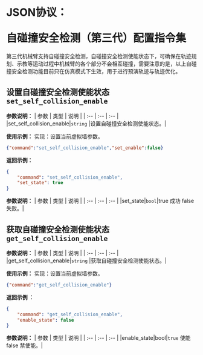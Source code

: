 # <p class="hidden">JSON协议：</p>自碰撞安全检测（第三代）配置指令集

第三代机械臂支持自碰撞安全检测，自碰撞安全检测使能状态下，可确保在轨迹规划、示教等运动过程中机械臂的各个部分不会相互碰撞，需要注意的是，以上自碰撞安全检测功能目前只在仿真模式下生效，用于进行预演轨迹与轨迹优化。

## 设置自碰撞安全检测使能状态`set_self_collision_enable`

**参数说明：**
|   参数    |   类型    |   说明    |
|   :--     |   :--     |   :--     |
|set_self_collision_enable|`string` |设置自碰撞安全检测使能状态。|

**使用示例：**
实现：设置当前虚拟墙参数。

```json
{"command":"set_self_collision_enable","set_enable":false}
```

**返回示例：**

```json
{
    "command": "set_self_collision_enable",
    "set_state": true
}
```

**参数说明：**
|   参数    |   类型    |   说明    |
|   :--     |   :--     |   :--     |
|set_state|`bool`|true 成功  false  失败。|

## 获取自碰撞安全检测使能状态`get_self_collision_enable`

**参数说明：**
|   参数    |   类型    |   说明    |
|   :--     |   :--     |   :--     |
|get_self_collision_enable|`string` |获取自碰撞安全检测使能状态。|

**使用示例：**
实现：设置当前虚拟墙参数。

```json
{"command":"get_self_collision_enable"}
```

**返回示例 ：**

```json
{
    "command": "get_self_collision_enable",
    "enable_state": false
}
```

**参数说明：**
|   参数    |   类型    |   说明    |
|   :--     |   :--     |   :--     |
|enable_state|bool|`true` 使能  false  禁使能。|
